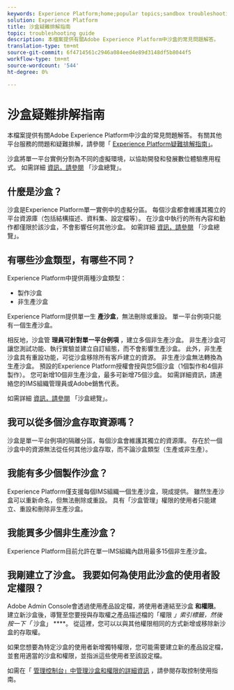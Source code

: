 ```yaml
---
keywords: Experience Platform;home;popular topics;sandbox troubleshooting
solution: Experience Platform
title: 沙盒疑難排解指南
topic: troubleshooting guide
description: 本檔案提供有關Adobe Experience Platform中沙盒的常見問題解答。
translation-type: tm+mt
source-git-commit: 6f4714561c2946a084eed4e89d3148df5b8044f5
workflow-type: tm+mt
source-wordcount: '544'
ht-degree: 0%

---
```



# 沙盒疑難排解指南

本檔案提供有關Adobe Experience Platform中沙盒的常見問題解答。 有關其他平台服務的問題和疑難排解，請參閱「 [Experience Platform疑難排解指南」](../landing/troubleshooting.md)。

沙盒將單一平台實例分割為不同的虛擬環境，以協助開發和發展數位體驗應用程式。 如需詳細 [資訊，請參閱](home.md) 「沙盒總覽」。

## 什麼是沙盒？

沙盒是Experience Platform單一實例中的虛擬分區。 每個沙盒都會維護其獨立的平台資源庫（包括結構描述、資料集、設定檔等）。 在沙盒中執行的所有內容和動作都僅限於該沙盒，不會影響任何其他沙盒。 如需詳細 [資訊，請參閱](home.md) 「沙盒總覽」。

## 有哪些沙盒類型，有哪些不同？

Experience Platform中提供兩種沙盒類型：

* 製作沙盒
* 非生產沙盒

Experience Platform提供單一生 **產沙盒**，無法刪除或重設。 單一平台例項只能有一個生產沙盒。

相反地，沙盒管 **理員可針對單一平台例項** ，建立多個非生產沙盒。 非生產沙盒可讓您測試功能、執行實驗並建立自訂組態，而不會影響生產沙盒。 此外，非生產沙盒具有重設功能，可從沙盒移除所有客戶建立的資源。 非生產沙盒無法轉換為生產沙盒。 預設的Experience Platform授權會授與您5個沙盒（1個製作和4個非製作）。 您可新增10個非生產沙盒，最多可新增75個沙盒。 如需詳細資訊，請連絡您的IMS組織管理員或Adobe銷售代表。

如需詳細 [資訊，請參閱](./home.md) 「沙盒總覽」。

## 我可以從多個沙盒存取資源嗎？

沙盒是單一平台例項的隔離分區，每個沙盒會維護其獨立的資源庫。 存在於一個沙盒中的資源無法從任何其他沙盒存取，而不論沙盒類型（生產或非生產）。

## 我能有多少個製作沙盒？

Experience Platform僅支援每個IMS組織一個生產沙盒，現成提供。 雖然生產沙盒可以重新命名，但無法刪除或重設。 具有「沙盒管理」權限的使用者只能建立、重設和刪除非生產沙盒。

## 我能買多少個非生產沙盒？

Experience Platform目前允許在單一IMS組織內啟用最多15個非生產沙盒。

## 我剛建立了沙盒。 我要如何為使用此沙盒的使用者設定權限？

Adobe Admin Console會透過使用產品設定檔，將使用者連結至沙盒 **和權限**。 建立新沙盒後，導覽至您要授與存取權之產品描述檔的「權限 _」索引標籤，然後按一下「_ 沙盒」 ****。 從這裡，您可以以與其他權限相同的方式新增或移除新沙盒的存取權。

如果您想要為特定沙盒的使用者新增獨特權限，您可能需要建立新的產品設定檔，並套用適當的沙盒和權限，並指派這些使用者至該設定檔。

如需在「 [管理控制台」中管理沙盒和權限的詳細資訊](../access-control/ui/overview.md) ，請參閱存取控制使用指南。